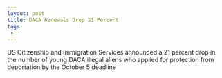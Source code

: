 ```yaml
---
layout: post
title: DACA Renewals Drop 21 Percent
tags:
 -
---
```

US Citizenship and Immigration Services announced a 21 percent drop in the number of young DACA illegal aliens who applied for protection from deportation by the October 5 deadline
